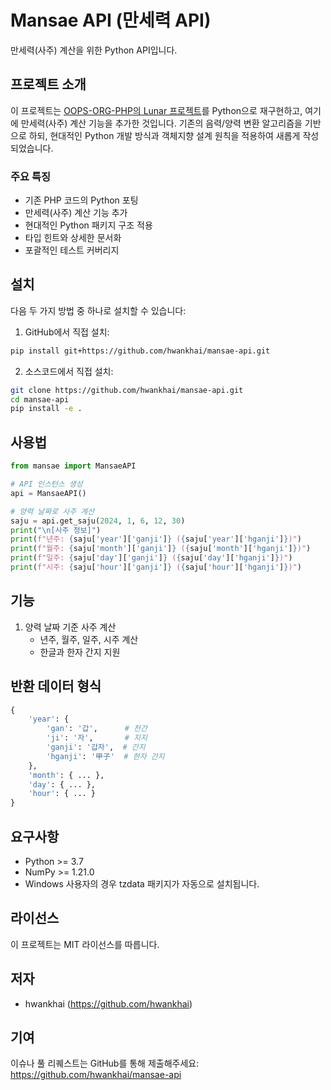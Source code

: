 # Mansae API (만세력 API)

만세력(사주) 계산을 위한 Python API입니다.

## 프로젝트 소개

이 프로젝트는 [OOPS-ORG-PHP의 Lunar 프로젝트](https://github.com/OOPS-ORG-PHP/Lunar)를 Python으로 재구현하고, 여기에 만세력(사주) 계산 기능을 추가한 것입니다. 기존의 음력/양력 변환 알고리즘을 기반으로 하되, 현대적인 Python 개발 방식과 객체지향 설계 원칙을 적용하여 새롭게 작성되었습니다.

### 주요 특징
- 기존 PHP 코드의 Python 포팅
- 만세력(사주) 계산 기능 추가
- 현대적인 Python 패키지 구조 적용
- 타입 힌트와 상세한 문서화
- 포괄적인 테스트 커버리지

## 설치

다음 두 가지 방법 중 하나로 설치할 수 있습니다:

1. GitHub에서 직접 설치:
```bash
pip install git+https://github.com/hwankhai/mansae-api.git
```

2. 소스코드에서 직접 설치:
```bash
git clone https://github.com/hwankhai/mansae-api.git
cd mansae-api
pip install -e .
```

## 사용법

```python
from mansae import MansaeAPI

# API 인스턴스 생성
api = MansaeAPI()

# 양력 날짜로 사주 계산
saju = api.get_saju(2024, 1, 6, 12, 30)
print("\n[사주 정보]")
print(f"년주: {saju['year']['ganji']} ({saju['year']['hganji']})")
print(f"월주: {saju['month']['ganji']} ({saju['month']['hganji']})")
print(f"일주: {saju['day']['ganji']} ({saju['day']['hganji']})")
print(f"시주: {saju['hour']['ganji']} ({saju['hour']['hganji']})")
```

## 기능

1. 양력 날짜 기준 사주 계산
   - 년주, 월주, 일주, 시주 계산
   - 한글과 한자 간지 지원

## 반환 데이터 형식

```python
{
    'year': {
        'gan': '갑',      # 천간
        'ji': '자',       # 지지
        'ganji': '갑자',  # 간지
        'hganji': '甲子'  # 한자 간지
    },
    'month': { ... },
    'day': { ... },
    'hour': { ... }
}
```

## 요구사항

- Python >= 3.7
- NumPy >= 1.21.0
- Windows 사용자의 경우 tzdata 패키지가 자동으로 설치됩니다.

## 라이선스

이 프로젝트는 MIT 라이선스를 따릅니다.

## 저자

- hwankhai (https://github.com/hwankhai)

## 기여

이슈나 풀 리퀘스트는 GitHub를 통해 제출해주세요: https://github.com/hwankhai/mansae-api 